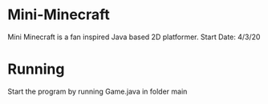 # Mini-Minecraft
Mini Minecraft is a fan inspired Java based 2D platformer. 
Start Date: 4/3/20
# Running
Start the program by running Game.java in folder main
